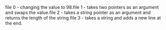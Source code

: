 file 0 - changing the value to 98.file 1 - takes two pointers as an argument and swaps the value.file 2 - takes a string pointer as an argument and returns the length of the string.file 3 - takes a string and adds a new line at the end.